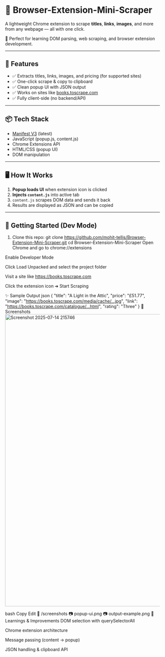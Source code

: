 # 🧩 Browser-Extension-Mini-Scraper

A lightweight Chrome extension to scrape **titles**, **links**, **images**, and more from any webpage — all with one click.

📌 Perfect for learning DOM parsing, web scraping, and browser extension development.

---

## 🔧 Features

- ✅ Extracts titles, links, images, and pricing (for supported sites)
- ✅ One-click scrape & copy to clipboard
- ✅ Clean popup UI with JSON output
- ✅ Works on sites like [books.toscrape.com](https://books.toscrape.com)
- ✅ Fully client-side (no backend/API)

---

## 📦 Tech Stack

- [Manifest V3](https://developer.chrome.com/docs/extensions/mv3/) (latest)
- JavaScript (popup.js, content.js)
- Chrome Extensions API
- HTML/CSS (popup UI)
- DOM manipulation

---

## 🖥 How It Works

1. **Popup loads UI** when extension icon is clicked  
2. **Injects `content.js`** into active tab  
3. `content.js` scrapes DOM data and sends it back  
4. Results are displayed as JSON and can be copied

---

## 🚀 Getting Started (Dev Mode)

1. Clone this repo:
   git clone https://github.com/mohit-tellis/Browser-Extension-Mini-Scraper.git
   cd Browser-Extension-Mini-Scraper
Open Chrome and go to chrome://extensions

Enable Developer Mode

Click Load Unpacked and select the project folder

Visit a site like https://books.toscrape.com

Click the extension icon ➜ Start Scraping

✨ Sample Output
json
{
  "title": "A Light in the Attic",
  "price": "£51.77",
  "image": "https://books.toscrape.com/media/cache/...jpg",
  "link": "https://books.toscrape.com/catalogue/...html",
  "rating": "Three"
}
📸 Screenshots
<img width="1896" height="947" alt="Screenshot 2025-07-14 215746" src="https://github.com/user-attachments/assets/57293af6-4e51-456b-b1c7-f2f3e82f9090" />



bash
Copy
Edit
📁 /screenshots
📷 popup-ui.png
📷 output-example.png
🧠 Learnings & Improvements
DOM selection with querySelectorAll

Chrome extension architecture

Message passing (content → popup)

JSON handling & clipboard API

